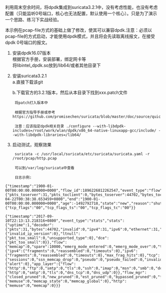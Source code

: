 利用周末空余时间，将dpdk集成到suricata3.2.1中，没有考虑性能，也没有考虑配置（只能监听0号端口，核心也无法配置，默认使用一个核心）。只是为了演示一个思路、练习下实战经验。   

本示例在pcap-file方式的基础上做了修改，使其可以兼容dpdk.注意：必须以pcap-file的方式启动，才能使用dpdk模式，并且将会先读取离线报文，在接受dpdk 0号端口的报文。     

1. 安装dpdk16.07版本    
    根据官方手册，安装部署，绑定网卡等   
    将libintel_dpdk.so放到/lib64/或者其他目录下   
2. 安装suricata3.2.1   
    a.直接下载该git   

    b.下载官方的3.2.1版本，然后从本目录下找到xxx.patch文件   
    
        将patch打入版本中     
        
        根据官方指导手册或参考https://github.com/promisechen/suricata/blob/master/doc/source/quick_start.rst
        
        注意：应该指定dpdk相关目录 ./configure --with-libdpdk-includes=/root/work/wlan/dpdk/x86_64-native-linuxapp-gcc/include/ --with-libdpdk-libraries=/lib64/      

3. 启动测试，观察效果    

        suricata -c /usr/local/suricata/etc/suricata/suricata.yaml -r /root/pcap/http.pcap 
        
        可以到/var/log/suricata中查看

        日志示例: 

```
{"timestamp":"1900-01-00T00:00:00.000000+0000","flow_id":1896226812262547,"event_type":"flow","src_ip":"101.6.6.178","src_port":80,"dest_ip":"172.16.44.154","dest_port":42491,"proto":"TCP","flow":{"pkts_toserver":31,"pkts_toclient":0,"bytes_toserver":44702,"bytes_toclient":0,"start":"2017-04-22T00:38:38.653459+0800","end":"1900-01-00T00:00:00.000000+0000","age":-1492792718,"state":"new","reason":"shutdown","alerted":false},"tcp":{"tcp_flags":"00","tcp_flags_ts":"00","tcp_flags_tc":"00"}}

{"timestamp":"2017-09-10T22:13:13.218316+0800","event_type":"stats","stats":{"uptime":1,"decoder":{"pkts":31,"bytes":44702,"invalid":0,"ipv4":31,"ipv6":0,"ethernet":31,"raw":0,"null":0,"sll":0,"tcp":31,"udp":0,"sctp":0,"icmpv4":0,"icmpv6":0,"ppp":0,"pppoe":0,"gre":0,"vlan":0,"vlan_qinq":0,"teredo":0,"ipv4_in_ipv6":0,"ipv6_in_ipv6":0,"mpls":0,"avg_pkt_size":1442,"max_pkt_size":1442,"erspan":0,"ipraw":{"invalid_ip_version":0},"ltnull":{"pkt_too_small":0,"unsupported_type":0},"dce":{"pkt_too_small":0}},"flow":{"memcap":0,"spare":10000,"emerg_mode_entered":0,"emerg_mode_over":0,"tcp_reuse":0,"memuse":7074592},"defrag":{"ipv4":{"fragments":0,"reassembled":0,"timeouts":0},"ipv6":{"fragments":0,"reassembled":0,"timeouts":0},"max_frag_hits":0},"tcp":{"sessions":0,"ssn_memcap_drop":0,"pseudo":0,"pseudo_failed":0,"invalid_checksum":0,"no_flow":0,"syn":0,"synack":0,"rst":0,"segment_memcap_drop":0,"stream_depth_reached":0,"reassembly_gap":0,"memuse":1638400,"reassembly_memuse":12332832},"detect":{"alert":0},"app_layer":{"flow":{"http":0,"ftp":0,"smtp":0,"tls":0,"ssh":0,"imap":0,"msn":0,"smb":0,"dcerpc_tcp":0,"dns_tcp":0,"failed_tcp":0,"dcerpc_udp":0,"dns_udp":0,"failed_udp":0},"tx":{"http":0,"smtp":0,"tls":0,"dns_tcp":0,"dns_udp":0}},"flow_mgr":{"closed_pruned":0,"new_pruned":0,"est_pruned":0,"bypassed_pruned":0,"flows_checked":1,"flows_notimeout":1,"flows_timeout":0,"flows_timeout_inuse":0,"flows_removed":0,"rows_checked":65536,"rows_skipped":65535,"rows_empty":0,"rows_busy":0,"rows_maxlen":1},"dns":{"memuse":0,"memcap_state":0,"memcap_global":0},"http":{"memuse":0,"memcap":0}}}

```  

